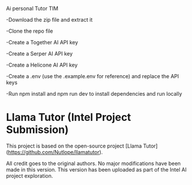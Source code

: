 Ai personal Tutor TIM

-Download the zip file and extract it

-Clone the repo file 

-Create a Together AI API key 

-Create a Serper AI API key

-Create a Helicone AI API key

-Create a .env (use the .example.env for reference) and replace the API keys

-Run npm install and npm run dev to install dependencies and run locally

# Llama Tutor (Intel Project Submission)

This project is based on the open-source project [Llama Tutor] (https://github.com/Nutlope/llamatutor).

All credit goes to the original authors. No major modifications have been made in this version. This version has been uploaded as part of the Intel AI project exploration.
